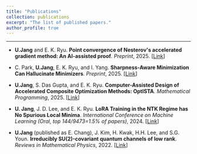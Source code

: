 ```yaml
---
title: "Publications"
collection: publications
excerpt: "The list of published papers."
author_profile: true
---
```


-----
- **U.Jang** and E. K. Ryu. **Point convergence of Nesterov's accelerated gradient method: An AI-assisted proof**. _Preprint_, 2025. [[Link](https://arxiv.org/abs/2510.23513)]

- C. Park, **U.Jang**, E. K. Ryu, and I. Yang. **Sharpness-Aware Minimization Can Hallucinate Minimizers**. _Preprint_, 2025. [[Link](https://arxiv.org/abs/2509.21818)]

- **U.Jang**, S. Das Gupta, and E. K. Ryu. **Computer-Assisted Design of Accelerated Composite Optimization Methods: OptISTA**. _Mathematical Programming_, 2025. [[Link](https://link.springer.com/content/pdf/10.1007/s10107-025-02258-5.pdf)]

- **U. Jang**, J. D. Lee, and E. K. Ryu. **LoRA Training in the NTK Regime has No Spurious Local Minima**. _International Conference on Machine Learning (Oral, top 144/9473=1.5% of papers)_, 2024. [[Link](https://proceedings.mlr.press/v235/jang24d.html)]

- **U.Jang** (published as E. Chang), J. Kim, H. Kwak, H.H. Lee, and S.G. Youn. **Irreducibly SU(2)-covariant quantum channels of low rank**. _Reviews in Mathematical Physics_, 2022. [[Link](https://www.worldscientific.com/doi/abs/10.1142/S0129055X22500210?srsltid=AfmBOopnfjjS99VgaX6Vjuly6eo-y8I-uid-j1PHVzmae_VE0ozoTH3t)]

 
